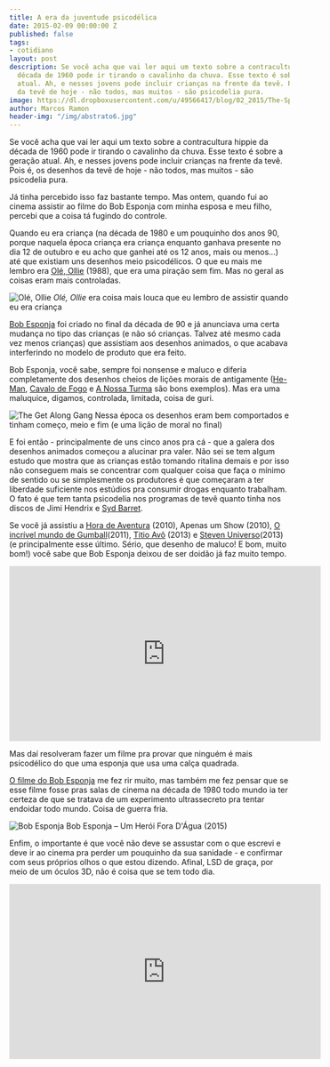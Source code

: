 ```yaml
---
title: A era da juventude psicodélica
date: 2015-02-09 00:00:00 Z
published: false
tags:
- cotidiano
layout: post
description: Se você acha que vai ler aqui um texto sobre a contracultura hippie da
  década de 1960 pode ir tirando o cavalinho da chuva. Esse texto é sobre a geração
  atual. Ah, e nesses jovens pode incluir crianças na frente da tevê. Pois é, os desenhos
  da tevê de hoje - não todos, mas muitos - são psicodelia pura.
image: https://dl.dropboxusercontent.com/u/49566417/blog/02_2015/The-Spongebob-Sponge-Out-Of-Water-International-Trailer-1.jpg
author: Marcos Ramon
header-img: "/img/abstrato6.jpg"
---
```


Se você acha que vai ler aqui um texto sobre a contracultura hippie da década de 1960 pode ir tirando o cavalinho da chuva. Esse texto é sobre a geração atual. Ah, e nesses jovens pode incluir crianças na frente da tevê. Pois é, os desenhos da tevê de hoje - não todos, mas muitos - são psicodelia pura.

Já tinha percebido isso faz bastante tempo. Mas ontem, quando fui ao cinema assistir ao filme do Bob Esponja com minha esposa e meu filho, percebi que a coisa tá fugindo do controle.

Quando eu era criança (na década de 1980 e um pouquinho dos anos 90, porque naquela época criança era criança enquanto ganhava presente no dia 12 de outubro e eu acho que ganhei até os 12 anos, mais ou menos...) até que existiam uns desenhos meio psicodélicos. O que eu mais me lembro era [Olé, Ollie](http://en.wikipedia.org/wiki/Ox_Tales) (1988), que era uma piração sem fim. Mas no geral as coisas eram mais controladas.

![Olé, Ollie](https://dl.dropboxusercontent.com/u/49566417/blog/02_2015/Ol%C3%A9%20Ollie.jpg)
<span class="caption text-muted">*Olé, Ollie* era coisa mais louca que eu lembro de assistir quando eu era criança</span>

[Bob Esponja](http://en.wikipedia.org/wiki/SpongeBob_SquarePants) foi criado no final da década de 90 e já anunciava uma certa mudança no tipo das crianças (e não só crianças. Talvez até mesmo cada vez menos crianças) que assistiam aos desenhos animados, o que acabava interferindo no modelo de produto que era feito.

Bob Esponja, você sabe, sempre foi nonsense e maluco e diferia completamente dos desenhos cheios de lições morais de antigamente ([He-Man](https://www.youtube.com/watch?v=3eVNjzv5aac), [Cavalo de Fogo](https://www.youtube.com/watch?v=5J8jY-exXTY) e [A Nossa Turma](https://www.youtube.com/watch?v=oYCOKce4Za4) são bons exemplos). Mas era uma maluquice, digamos, controlada, limitada, coisa de guri. 

![The Get Along Gang](https://dl.dropboxusercontent.com/u/49566417/blog/02_2015/get-along-gang-logo-0.jpg)
<span class="caption text-muted">Nessa época os desenhos eram bem comportados e tinham começo, meio e fim (e uma lição de moral no final)</span>

E foi então - principalmente de uns cinco anos pra cá - que a galera dos desenhos animados começou a alucinar pra valer. Não sei se tem algum estudo que mostra que as crianças estão tomando ritalina demais e por isso não conseguem mais se concentrar com qualquer coisa que faça o mínimo de sentido ou se simplesmente os produtores é que começaram a ter liberdade suficiente nos estúdios pra consumir drogas enquanto trabalham. O fato é que tem tanta psicodelia nos programas de tevê quanto tinha nos discos de Jimi Hendrix e [Syd Barret](http://en.wikipedia.org/wiki/Syd_Barrett).

Se você já assistiu a [Hora de Aventura](https://www.youtube.com/watch?v=tQSIp4JmUlw) (2010), Apenas um Show (2010), [O incrível mundo de Gumball](https://www.youtube.com/watch?v=nkhplrxiDEs)(2011), [Titio Avô](https://www.youtube.com/watch?v=csSqrBpg0NQ) (2013) e [Steven Universo](https://www.youtube.com/watch?v=L3RxFs5yfxk)(2013) (e principalmente esse último. Sério, que desenho de maluco! E bom, muito bom!) você sabe que Bob Esponja deixou de ser doidão já faz muito tempo.

<iframe width="560" height="315" src="https://www.youtube.com/embed/M5-2fEClpWw?rel=0" frameborder="0" allowfullscreen></iframe>

Mas daí resolveram fazer um filme pra provar que ninguém é mais psicodélico do que uma esponja que usa uma calça quadrada.

[O filme do Bob Esponja](https://www.youtube.com/watch?list=PLPCb6qD6nQhDs90vzESEaUL1br7dumeyP&v=tr_Mv2yCFLw&feature=player_embedded) me fez rir muito, mas também me fez pensar que se esse filme fosse pras salas de cinema na década de 1980 todo mundo ia ter certeza de que se tratava de um experimento ultrassecreto pra tentar endoidar todo mundo. Coisa de guerra fria.

![Bob Esponja](https://dl.dropboxusercontent.com/u/49566417/blog/02_2015/The-Spongebob-Sponge-Out-Of-Water-International-Trailer-1.jpg)
<span class="caption text-muted">Bob Esponja – Um Herói Fora D'Água (2015)</span>

Enfim, o importante é que você não deve se assustar com o que escrevi e deve ir ao cinema pra perder um pouquinho da sua sanidade - e confirmar com seus próprios olhos o que estou dizendo. Afinal, LSD de graça, por meio de um óculos 3D, não é coisa que se tem todo dia.

<iframe width="560" height="315" src="https://www.youtube.com/embed/mRH9ZB5yOZ0?rel=0" frameborder="0" allowfullscreen></iframe>
